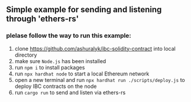 ## Simple example for sending and listening through 'ethers-rs'

### plelase follow the way to run this example:
1. clone https://github.com/ashuralyk/ibc-solidity-contract into local directory
2. make sure `Node.js` has been installed
3. run `npm i` to install packages
4. run `npx hardhat node` to start a local Ethereum network
5. open a new terminal and run `npx hardhat run ./scripts/deploy.js` to deploy IBC contracts on the node
6. run `cargo run` to send and listen via ethers-rs